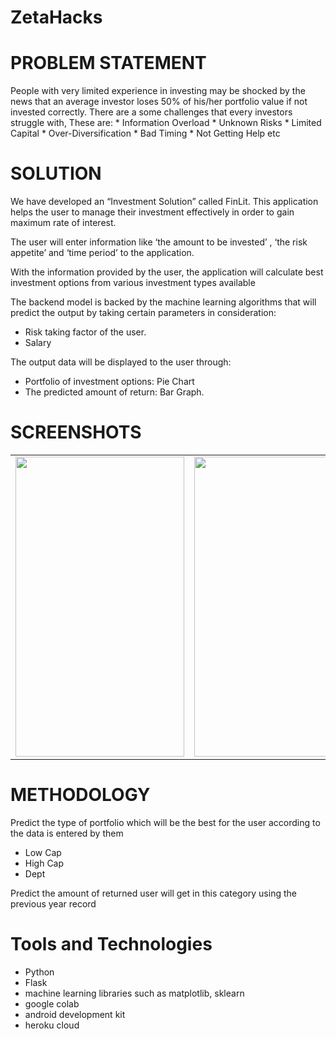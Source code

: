 # ZetaHacks

# PROBLEM STATEMENT

People with very limited experience in investing may be shocked by the news that an average investor loses 50% of his/her portfolio value if not invested correctly.
There are a some challenges that every investors struggle with, 
These are: 
    * Information Overload
	  * Unknown Risks
	  * Limited Capital
	  * Over-Diversification
	  * Bad Timing
	  * Not Getting Help etc

# SOLUTION
We have developed an “Investment Solution” called FinLit. This application helps the user to manage their investment effectively in order to gain maximum rate of interest.

The user will enter information like ‘the amount to be invested’ , ‘the risk appetite’ and ‘time period’ to the application.

With the information provided by the user, the application will calculate best investment options from various investment types available

The backend model is backed by the machine learning algorithms that will predict the output by  taking certain parameters in consideration:
* Risk taking factor of the user.
* Salary

The output data will be displayed to the user through: 
* Portfolio of investment options: Pie Chart
* The  predicted amount of return: Bar Graph.

# SCREENSHOTS


<table>   
  <tr>
    <td><img src="https://github.com/sanchi0204/ZetaHacks/blob/main/Screenshots/splash.png" width=270 height=480></td>
    <td><img src="https://github.com/sanchi0204/ZetaHacks/blob/main/Screenshots/user.png" width=270 height=480></td>
    <td><img src="https://github.com/sanchi0204/ZetaHacks/blob/main/Screenshots/graph.png" width=270 height=480></td>
  </tr>
 </table>

# METHODOLOGY
Predict the type of portfolio which will be the best for the user according to the data is entered by them 
* Low Cap
* High Cap
* Dept 

Predict the amount of returned user will get in this category using the previous year record

# Tools and Technologies
* Python
* Flask
* machine learning libraries such as matplotlib, sklearn
* google colab
* android development kit
* heroku cloud



